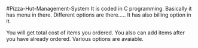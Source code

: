 #Pizza-Hut-Management-System
It is coded in C programming.
Basically it has menu in there.
Different options are there.....
It has also billing option in it.


You will get total cost of items you ordered.
You also can add items after you have already ordered.
Various options are avaiable.
